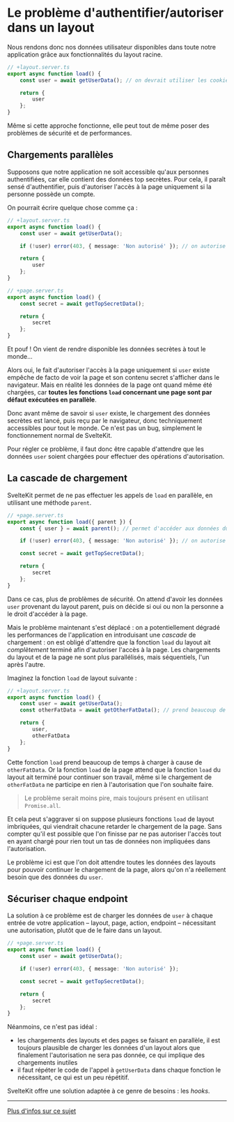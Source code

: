 # Le problème d'authentifier/autoriser dans un layout

Nous rendons donc nos données utilisateur disponibles dans toute notre application grâce aux
fonctionnalités du layout racine.

```ts
// +layout.server.ts
export async function load() {
	const user = await getUserData(); // on devrait utiliser les cookies, mais on simplifie ici

	return {
		user
	};
}
```

Même si cette approche fonctionne, elle peut tout de même poser des problèmes de sécurité et de
performances.

## Chargements parallèles

Supposons que notre application ne soit accessible qu'aux personnes authentifiées, car elle contient
des données top secrètes. Pour cela, il paraît sensé d'authentifier, puis d'autoriser l'accès à
la page uniquement si la personne possède un compte.

On pourrait écrire quelque chose comme ça :

```ts
// +layout.server.ts
export async function load() {
	const user = await getUserData();

	if (!user) error(403, { message: 'Non autorisé' }); // on autorise que si `user` existe

	return {
		user
	};
}
```

```ts
// +page.server.ts
export async function load() {
	const secret = await getTopSecretData();

	return {
		secret
	};
}
```

Et pouf ! On vient de rendre disponible les données secrètes à tout le monde...

Alors oui, le fait d'autoriser l'accès à la page uniquement si `user` existe empêche de facto de
voir la page et son contenu secret s'afficher dans le navigateur. Mais en réalité les données de la
page ont quand même été chargées, car **toutes les fonctions `load` concernant une page sont par
défaut exécutées en parallèle**.

Donc avant même de savoir si `user` existe, le chargement des données secrètes est lancé, puis reçu
par le navigateur, donc techniquement accessibles pour tout le monde. Ce n'est pas un bug,
simplement le fonctionnement normal de SvelteKit.

Pour régler ce problème, il faut donc être capable d'attendre que les données `user` soient
chargées pour effectuer des opérations d'autorisation.

## La cascade de chargement

SvelteKit permet de ne pas effectuer les appels de `load` en parallèle, en utilisant une méthode
`parent`.

```ts
// +page.server.ts
export async function load({ parent }) {
	const { user } = await parent(); // permet d'accéder aux données du layout parent

	if (!user) error(403, { message: 'Non autorisé' }); // on autorise que si `user` existe

	const secret = await getTopSecretData();

	return {
		secret
	};
}
```

Dans ce cas, plus de problèmes de sécurité. On attend d'avoir les données `user` provenant du layout
parent, puis on décide si oui ou non la personne a le droit d'accéder à la page.

Mais le problème maintenant s'est déplacé : on a potentiellement dégradé les performances de
l'application en introduisant une _cascade_ de chargement : on est obligé d'attendre que la fonction
`load` du layout ait _complètement_ terminé afin d'autoriser l'accès à la page. Les chargements du
layout et de la page ne sont plus parallélisés, mais séquentiels, l'un après l'autre.

Imaginez la fonction `load` de layout suivante :

```ts
// +layout.server.ts
export async function load() {
	const user = await getUserData();
	const otherFatData = await getOtherFatData(); // prend beaucoup de temps

	return {
		user,
		otherFatData
	};
}
```

Cette fonction `load` prend beaucoup de temps à charger à cause de `otherFatData`. Or la fonction
`load` de la page attend que la fonction `load` du layout ait terminé pour continuer son travail,
même si le chargement de `otherFatData` ne participe en rien à l'autorisation que l'on souhaite
faire.

> Le problème serait moins pire, mais toujours présent en utilisant `Promise.all`.

Et cela peut s'aggraver si on suppose plusieurs fonctions `load` de layout imbriquées, qui viendrait
chacune retarder le chargement de la page. Sans compter qu'il est possible que l'on finisse par ne
pas autoriser l'accès tout en ayant chargé pour rien tout un tas de données non impliquées dans l'autorisation.

Le problème ici est que l'on doit attendre toutes les données des layouts pour pouvoir continuer le
chargement de la page, alors qu'on n'a réellement besoin que des données du `user`.

## Sécuriser chaque endpoint

La solution à ce problème est de charger les données de `user` à chaque entrée de votre application – layout, page,
action, endpoint – nécessitant une autorisation, plutôt que de le faire dans un layout.

```ts
// +page.server.ts
export async function load() {
	const user = await getUserData();

	if (!user) error(403, { message: 'Non autorisé' });

	const secret = await getTopSecretData();

	return {
		secret
	};
}
```

Néanmoins, ce n'est pas idéal :

- les chargements des layouts et des pages se faisant en parallèle, il est toujours plausible de
  charger les données d'un layout alors que finalement l'autorisation ne sera pas donnée, ce qui
  implique des chargements inutiles
- il faut répéter le code de l'appel à `getUserData` dans chaque fonction le nécessitant, ce qui est
  un peu répétitif.

SvelteKit offre une solution adaptée à ce genre de besoins : les _hooks_.

---

[Plus d'infos sur ce sujet](https://captaincodeman.com/securing-your-sveltekit-app)
